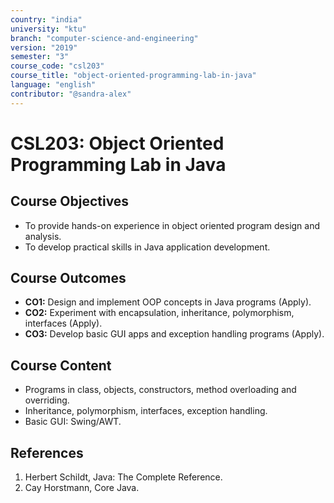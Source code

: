 ```yaml
---
country: "india"
university: "ktu"
branch: "computer-science-and-engineering"
version: "2019"
semester: "3"
course_code: "csl203"
course_title: "object-oriented-programming-lab-in-java"
language: "english"
contributor: "@sandra-alex"
---
```


# CSL203: Object Oriented Programming Lab in Java

## Course Objectives
* To provide hands-on experience in object oriented program design and analysis.
* To develop practical skills in Java application development.

## Course Outcomes
* **CO1:** Design and implement OOP concepts in Java programs (Apply).
* **CO2:** Experiment with encapsulation, inheritance, polymorphism, interfaces (Apply).
* **CO3:** Develop basic GUI apps and exception handling programs (Apply).

## Course Content

* Programs in class, objects, constructors, method overloading and overriding.
* Inheritance, polymorphism, interfaces, exception handling.
* Basic GUI: Swing/AWT.

## References
1. Herbert Schildt, Java: The Complete Reference.
2. Cay Horstmann, Core Java.

